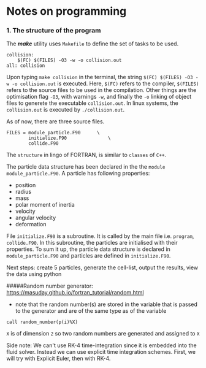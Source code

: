 # Notes on programming 

### 1. The structure of the program

The **_make_** utility uses `Makefile` to define the set of tasks to be used. 

```
collision:
	$(FC) $(FILES) -O3 -w -o collision.out
all: collision
```
Upon typing `make collision` in the terminal, the string `$(FC) $(FILES) -O3 -w -o collision.out` is executed. Here, `$(FC)` refers to the compiler, `$(FILES)` refers to the source files to be used in the compilation. Other things are the optimisation flag `-O3`, with warnings `-w`, and finally the `-o` linking of object files to generete the executable `collision.out`. In linux systems, the `collision.out` is executed by `./collision.out`.

As of now, there are three source files.
```
FILES = module_particle.F90      \
        initialize.F90               \
        collide.F90
```

The `structure` in lingo of FORTRAN, is similar to `classes` of `C++`. 

The particle data structure has been declared in the the `module` `module_particle.F90`. A particle has following properties: 

- position
- radius
- mass
- polar moment of inertia
- velocity
- angular velocity
- deformation


File `initialize.F90` is a subroutine. It is called by the main file i.e. `program`, `collide.F90`. In this subroutine, the particles are initialised with their properties. To sum it up, the particle data structure is declared in `module_particle.F90` and particles are defined in `initialize.F90`. 

Next steps: create 5 particles, generate the cell-list, output the results, view the data using python

#####Random number generator:
https://masuday.github.io/fortran_tutorial/random.html

- note that the random number(s) are stored in the variable that is passed to the generator and are of the same type as of the variable

```
call random_number(p(i)%X)
```

`X` is of dimension `2` so two random numbers are generated and assigned to `X`

Side note: We can't use RK-4 time-integration since it is embedded into the fluid solver. Instead we can use explicit time integration schemes. First, we will try with Explicit Euler, then with RK-4.